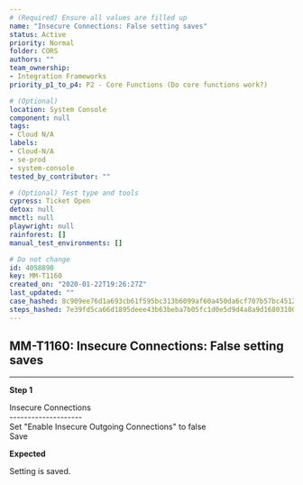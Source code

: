 ```yaml
---
# (Required) Ensure all values are filled up
name: "Insecure Connections: False setting saves"
status: Active
priority: Normal
folder: CORS
authors: ""
team_ownership:
- Integration Frameworks
priority_p1_to_p4: P2 - Core Functions (Do core functions work?)

# (Optional)
location: System Console
component: null
tags:
- Cloud N/A
labels:
- Cloud-N/A
- se-prod
- system-console
tested_by_contributor: ""

# (Optional) Test type and tools
cypress: Ticket Open
detox: null
mmctl: null
playwright: null
rainforest: []
manual_test_environments: []

# Do not change
id: 4058890
key: MM-T1160
created_on: "2020-01-22T19:26:27Z"
last_updated: ""
case_hashed: 8c909ee76d1a693cb61f595bc313b6099af60a450da6cf707b57bc4512125c466e85a2933374d6ffb01292c1ea00e5de
steps_hashed: 7e39fd5ca66d1895deee43b63beba7b05fc1d0e5d9d4a8a9d1680310057da6d5decf790565afb6c886cc75401e4ed964
---
```


<!-- (Auto-generated) Based on frontmatter's "key" and "name" -->

## MM-T1160: Insecure Connections: False setting saves

---

**Step 1**

Insecure Connections\
\--------------------\
Set "Enable Insecure Outgoing Connections" to false\
Save

**Expected**

Setting is saved.
